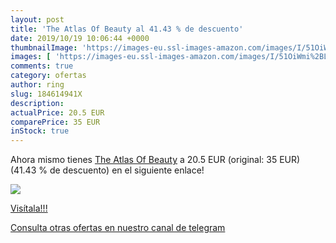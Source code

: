 ```yaml
---
layout: post
title: 'The Atlas Of Beauty al 41.43 % de descuento'
date: 2019/10/19 10:06:44 +0000
thumbnailImage: 'https://images-eu.ssl-images-amazon.com/images/I/51OiWmi%2BLvL._SL200_.jpg'
images: [ 'https://images-eu.ssl-images-amazon.com/images/I/51OiWmi%2BLvL._SL200_.jpg' ]
comments: true
category: ofertas
author: ring
slug: 184614941X
description:
actualPrice: 20.5 EUR
comparePrice: 35 EUR
inStock: true
---
```


Ahora mismo tienes [The Atlas Of Beauty](https://www.amazon.com/dp/184614941X/?tag=redken08-20) a 20.5 EUR (original: 35 EUR) (41.43 %  de descuento) en el siguiente enlace!

[![](https://images-eu.ssl-images-amazon.com/images/I/51OiWmi%2BLvL._SL200_.jpg)](https://www.amazon.com/dp/184614941X/?tag=redken08-20)

[Visítala!!!](https://www.amazon.com/dp/184614941X/?tag=redken08-20)

[Consulta otras ofertas en nuestro canal de telegram](https://t.me/s/ofertas25)
